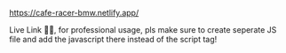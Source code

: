 https://cafe-racer-bmw.netlify.app/ <br>

Live Link ☝🏻, for professional usage, pls make sure to create seperate JS file and add the javascript there instead of the script tag!
